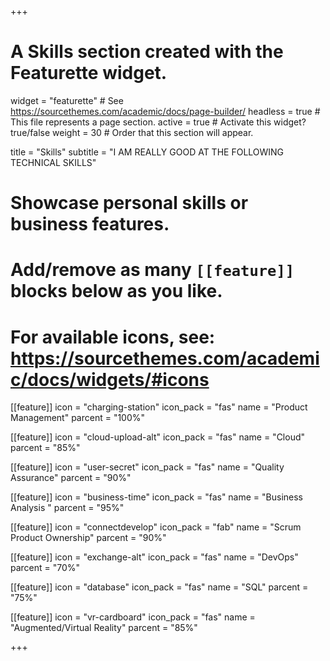 +++
# A Skills section created with the Featurette widget.
widget = "featurette"  # See https://sourcethemes.com/academic/docs/page-builder/
headless = true  # This file represents a page section.
active = true  # Activate this widget? true/false
weight = 30  # Order that this section will appear.

title = "Skills"
subtitle = "I AM REALLY GOOD AT THE FOLLOWING TECHNICAL SKILLS"

# Showcase personal skills or business features.
# 
# Add/remove as many `[[feature]]` blocks below as you like.
# 
# For available icons, see: https://sourcethemes.com/academic/docs/widgets/#icons

[[feature]]
  icon = "charging-station"
  icon_pack = "fas"
  name = "Product Management"
  parcent = "100%"

[[feature]]
  icon = "cloud-upload-alt"
  icon_pack = "fas"
  name = "Cloud"
  parcent = "85%"
  
[[feature]]
  icon = "user-secret"
  icon_pack = "fas"
  name = "Quality Assurance"
  parcent = "90%"  
  
  
[[feature]]
  icon = "business-time"
  icon_pack = "fas"
  name = "Business Analysis "
  parcent = "95%"

[[feature]]
  icon = "connectdevelop"
  icon_pack = "fab"
  name = "Scrum Product Ownership"
  parcent = "90%"

[[feature]]
  icon = "exchange-alt"
  icon_pack = "fas"
  name = "DevOps"
  parcent = "70%"

[[feature]]
  icon = "database"
  icon_pack = "fas"
  name = "SQL"
  parcent = "75%"

[[feature]]
  icon = "vr-cardboard"
  icon_pack = "fas"
  name = "Augmented/Virtual  Reality"
  parcent = "85%"

+++
